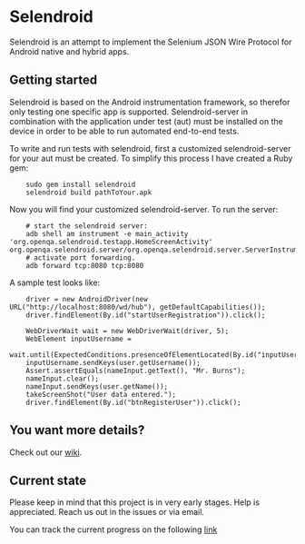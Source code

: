 Selendroid
==========

Selendroid is an attempt to implement the Selenium JSON Wire Protocol for Android native and hybrid apps.

Getting started
---------------

Selendroid is based on the Android instrumentation framework, so therefor only testing one specific app is supported.
Selendroid-server in combination with the application under test (aut) must be installed on the device in order to be able to run automated end-to-end tests.

To write and run tests with selendroid, first a customized selendroid-server for your aut must be created. To simplify this process I have created a Ruby gem:

		sudo gem install selendroid
		selendroid build pathToYour.apk
		
Now you will find your customized selendroid-server. To run the server:

		# start the selendroid server: 
		adb shell am instrument -e main_activity 'org.openqa.selendroid.testapp.HomeScreenActivity' org.openqa.selendroid.server/org.openqa.selendroid.server.ServerInstrumentation
		# activate port forwarding.
		adb forward tcp:8080 tcp:8080

A sample test looks like:

		driver = new AndroidDriver(new URL("http://localhost:8080/wd/hub"), getDefaultCapabilities());
		driver.findElement(By.id("startUserRegistration")).click();
		
		WebDriverWait wait = new WebDriverWait(driver, 5);
		WebElement inputUsername =
    	wait.until(ExpectedConditions.presenceOfElementLocated(By.id("inputUsername")));
		inputUsername.sendKeys(user.getUsername());
		Assert.assertEquals(nameInput.getText(), "Mr. Burns");
		nameInput.clear();
		nameInput.sendKeys(user.getName());
		takeScreenShot("User data entered.");
		driver.findElement(By.id("btnRegisterUser")).click();

You want more details?
----------------------

Check out our [wiki](https://github.com/DominikDary/selendroid/wiki/).

Current state
-------------

Please keep in mind that this project is in very early stages. Help is appreciated. Reach us out in the issues or via email.

You can track the current progress on the following [link](https://github.com/DominikDary/selendroid/wiki/JSON-Wire-Protocol)


